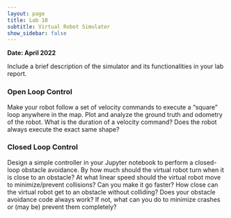 ```yaml
---
layout: page
title: Lab 10
subtitle: Virtual Robot Simulator
show_sidebar: false
---
```


**Date: April 2022**

Include a brief description of the simulator and its functionalities in your lab report.

### Open Loop Control
Make your robot follow a set of velocity commands to execute a “square” loop anywhere in the map.
Plot and analyze the ground truth and odometry of the robot.
What is the duration of a velocity command?
Does the robot always execute the exact same shape?

### Closed Loop Control
Design a simple controller in your Jupyter notebook to perform a closed-loop obstacle avoidance.
By how much should the virtual robot turn when it is close to an obstacle?
At what linear speed should the virtual robot move to minimize/prevent collisions? Can you make it go faster?
How close can the virtual robot get to an obstacle without colliding?
Does your obstacle avoidance code always work? If not, what can you do to minimize crashes or (may be) prevent them completely?
